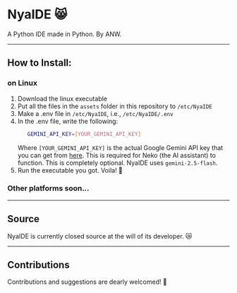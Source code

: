 # NyaIDE 😸
A Python IDE made in Python. By ANW.

---

## How to Install:
### on Linux

1. Download the linux executable
2. Put all the files in the `assets` folder in this repository to `/etc/NyaIDE`
3. Make a .env file in `/etc/NyaIDE`, i.e., `/etc/NyaIDE/.env`
4. In the .env file, write the following:
   ```bash
      GEMINI_API_KEY=[YOUR_GEMINI_API_KEY]
   ```
   Where `[YOUR_GEMINI_API_KEY]` is the actual Google Gemini API key that you can get from [here](https://aistudio.google.com/api-keys).
   This is required for Neko (the AI assistant) to function. This is completely optional. NyaIDE uses `gemini-2.5-flash`.
5. Run the executable you got. Voila! 🎊

### Other platforms soon...

---

## Source
NyaIDE is currently closed source at the will of its developer. 😿

---

## Contributions
Contributions and suggestions are dearly welcomed! 💖
